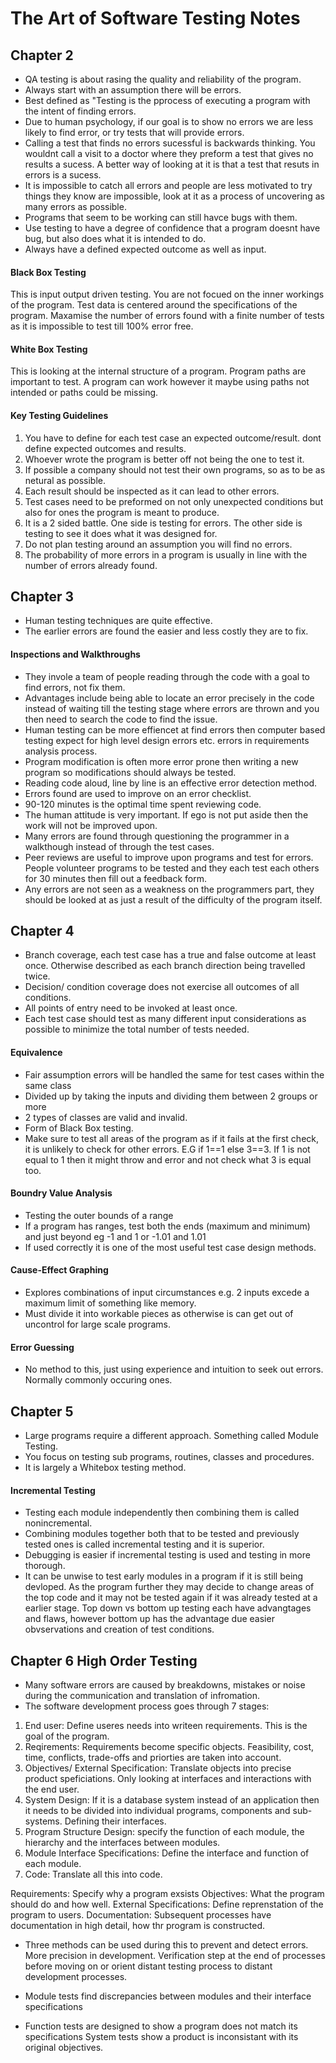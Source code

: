 # The Art of Software Testing Notes
## Chapter 2
- QA testing is about rasing the quality and reliability of the program.
- Always start with an assumption there will be errors.
- Best defined as "Testing is the pprocess of executing a program with the intent of finding errors.
- Due to human psychology, if our goal is to show no errors we are less likely to find error, or try tests that will provide errors.
- Calling a test that finds no errors sucessful is backwards thinking. You wouldnt call a visit to a doctor where they preform a test that gives no results a sucess. A better way of looking at it is that a test that resuts in errors is a sucess.
- It is impossible to catch all errors and people are less motivated to try things they know are impossible, look at it as a process of uncovering as many errors as possible.
- Programs that seem to be working can still havce bugs with them.
- Use testing to have a degree of confidence that a program doesnt have bug, but also does what it is intended to do.
- Always have a defined expected outcome as well as input.

#### Black Box Testing
This is input output driven testing. You are not focued on the inner workings of the program. Test data is centered around the specifications of the program. Maxamise the number of errors found with a finite number of tests as it is impossible to test till 100% error free.

#### White Box Testing
This is looking at the internal structure of a program. Program paths are important to test. A program can work however it maybe using paths not intended or paths could be missing. 

#### Key Testing Guidelines
1. You have to define for each test case an expected outcome/result.
dont define expected outcomes and results.
1. Whoever wrote the program is better off not being the one to test it.
1. If possible a company should not test their own programs, so as to be as netural as possible.
1. Each result should be inspected as it can lead to other errors.
1. Test cases need to be preformed on not only unexpected conditions but also for ones the program is meant to produce.
1. It is a 2 sided battle. One side is testing for errors. The other side is testing to see it does what it was designed for.
1. Do not plan testing around an assumption you will find no errors.
1. The probability of more errors in a program is usually in line with the number of errors already found.


## Chapter 3
- Human testing techniques are quite effective.
- The earlier errors are found the easier and less costly they are to fix.

#### Inspections and Walkthroughs
- They invole a team of people reading through the code with a goal to find errors, not fix them.
- Advantages include being able to locate an error precisely in the code instead of waiting till the testing stage where errors are thrown and you then need to search the code to find the issue.
- Human testing can be more effiencet at find errors then computer based testing expect for high level design errors etc. errors in requirements analysis process.
- Program modification is often more error prone then writing a new program so modifications should always be tested. 
- Reading code aloud, line by line is an effective error detection method. 
- Errors found are used to improve on an error checklist.
- 90-120 minutes is the optimal time spent reviewing code.
- The human attitude is very important. If ego is not put aside then the work will not be improved upon.
- Many errors are found through questioning the programmer in a walkthough instead of through the test cases.
- Peer reviews are useful to improve upon programs and test for errors. People volunteer programs to be tested and they each test each others for 30 minutes then fill out a feedback form.
- Any errors are not seen as a weakness on the programmers part, they should be looked at as just a result of the difficulty of the program itself.


## Chapter 4
- Branch coverage, each test case has a true and false outcome at least once. Otherwise described as each branch direction being travelled twice.
- Decision/ condition coverage does not exercise all outcomes of all conditions.
- All points of entry need to be invoked at least once.
- Each test case should test as many different input considerations as possible to minimize the total number of tests needed. 

#### Equivalence
- Fair assumption errors will be handled the same for test cases within the same class
- Divided up by taking the inputs and dividing them between 2 groups or more
- 2 types of classes are valid and invalid.
- Form of Black Box testing.
- Make sure to test all areas of the program as if it fails at the first check, it is unlikely to check for other errors. E.G if 1==1
else 3==3. If 1 is not equal to 1 then it might throw and error and not check what 3 is equal too.

#### Boundry Value Analysis
- Testing the outer bounds of a range
- If a program has ranges, test both the ends (maximum and minimum) and just beyond eg -1 and 1 or -1.01 and 1.01
- If used correctly it is one of the most useful test case design methods.

#### Cause-Effect Graphing
- Explores combinations of input circumstances e.g. 2 inputs excede a maximum limit of something like memory. 
- Must divide it into workable pieces as otherwise is can get out of uncontrol for large scale programs.

#### Error Guessing
- No method to this, just using experience and intuition to seek out errors. Normally commonly occuring ones.

## Chapter 5
- Large programs require a different approach. Something called Module Testing.
- You focus on testing sub programs, routines, classes and procedures.
- It is largely a Whitebox testing method.

#### Incremental Testing
- Testing each module independently then combining them is called nonincremental.
- Combining modules together both that to be tested and previously tested ones is called incremental testing and it is superior.
- Debugging is easier if incremental testing is used and testing in more thorough.
- It can be unwise to test early modules in a program if it is still being devloped. As the program further they may decide to change areas of the top code and it may not be tested again if it was already tested at a earlier stage.
Top down vs bottom up testing each have advangtages and flaws, however bottom up has the advantage due easier obvservations and creation of test conditions.

## Chapter 6 High Order Testing
- Many software errors are caused by breakdowns, mistakes or noise during the communication and translation of infromation.
- The software development process goes through 7 stages:
1. End user: Define useres needs into writeen requirements. This is the goal of the program.
1. Reqirements: Requirements become specific objects. Feasibility, cost, time, conflicts, trade-offs and priorties are taken into account.
1. Objectives/ External Specification: Translate objects into precise product speficiations. Only looking at interfaces and interactions with the end user.
1. System Design: If it is a database system instead of an application then it needs to be divided into individual programs, components and sub-systems. Defining their interfaces.
1. Program Structure Design: specify the function of each module, the hierarchy and the interfaces between modules.
1. Module Interface Specifications: Define the interface and function of each module.
1. Code: Translate all this into code.

Requirements: Specify why a program exsists
Objectives: What the program should do and how well.
External Specifications: Define reprenstation of the program to users.
Documentation: Subsequent processes have documentation in high detail, how thr program is constructed.

- Three methods can be used during this to prevent and detect errors. More precision in development. Verification step at the end of processes before moving on or orient distant testing process to distant development processes.

- Module tests find discrepancies between modules and their interface specifications
- Function tests are designed to show a program does not match its specifications
System tests show a product is inconsistant with its original objectives.

